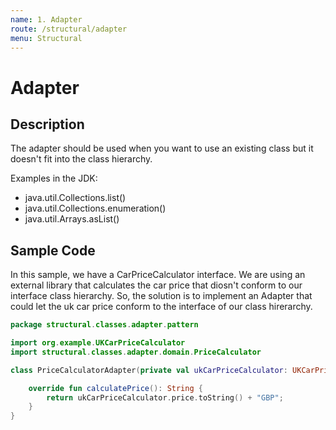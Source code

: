 ```yaml
---
name: 1. Adapter
route: /structural/adapter
menu: Structural
---
```


# Adapter

## Description

The adapter should be used when you want to use an existing class but it doesn't fit into the class hierarchy.

Examples in the JDK:

- java.util.Collections.list()
- java.util.Collections.enumeration()
- java.util.Arrays.asList()

## Sample Code

In this sample, we have a CarPriceCalculator interface. We are using an external library that calculates the car price that diosn't conform to our interface class hierarchy. So, the solution is to implement an Adapter that could let the uk car price conform to the interface of our class hirerarchy.

```kotlin
package structural.classes.adapter.pattern

import org.example.UKCarPriceCalculator
import structural.classes.adapter.domain.PriceCalculator

class PriceCalculatorAdapter(private val ukCarPriceCalculator: UKCarPriceCalculator) : PriceCalculator {

    override fun calculatePrice(): String {
        return ukCarPriceCalculator.price.toString() + "GBP";
    }
}
```
